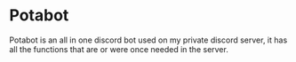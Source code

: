 # Potabot
Potabot is an all in one discord bot used on my private discord server, it has all the functions that are or were once needed in the server.
